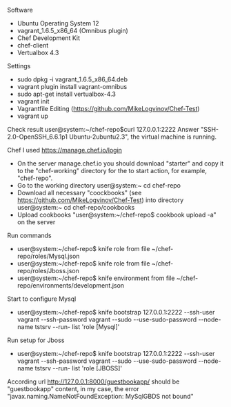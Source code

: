 Software
- Ubuntu Operating System 12
- vagrant_1.6.5_x86_64 (Omnibus plugin)
- Chef Development Kit
- chef-client
- Vertualbox 4.3

Settings
- sudo dpkg -i vagrant_1.6.5_x86_64.deb
- vagrant plugin install vagrant-omnibus
- sudo apt-get install vertualbox-4.3
- vagrant init
- Vagrantfile Editing (https://github.com/MikeLogvinov/Chef-Test)
- vagrant up

Check result user@system:~/chef-repo$curl 127.0.0.1:2222 
Answer "SSH-2.0-OpenSSH_6.6.1p1 Ubuntu-2ubuntu2.3", the virtual machine is running.

Chef
I used https://manage.chef.io/login
- On the server manage.chef.io you should download "starter" and copy it to the "chef-working" directory for the to start action, for example, "chef-repo".
- Go to the working directory user@system:~ cd chef-repo
- Download all necessary "coockbooks" (see https://github.com/MikeLogvinov/Chef-Test) into directory user@system:~ cd chef-repo/cookbooks
- Upload cookbooks "user@system:~/chef-repo$ cookbook upload -a" on the server

Run commands
- user@system:~/chef-repo$ knife role from file ~/chef-repo/roles/Mysql.json
- user@system:~/chef-repo$ knife role from file ~/chef-repo/roles/Jboss.json
- user@system:~/chef-repo$ knife environment from file ~/chef-repo/environments/development.json

Start to configure Mysql
- user@system:~/chef-repo$ knife bootstrap 127.0.0.1:2222 --ssh-user vagrant --ssh-password vagrant --sudo --use-sudo-password --node-name tstsrv --run- list 'role [Mysql]'

Run setup for Jboss
- user@system:~/chef-repo$ knife bootstrap 127.0.0.1:2222 --ssh-user vagrant --ssh-password vagrant --sudo --use-sudo-password --node-name tstsrv --run- list 'role [JBOSS]'

According url http://127.0.0.1:8000/guestbookapp/ should be "guestbookapp" content, in my case, the error "javax.naming.NameNotFoundException: MySqlGBDS not bound"